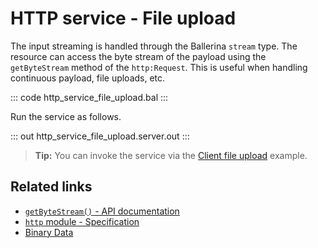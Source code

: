 # HTTP service - File upload

The input streaming is handled through the Ballerina `stream` type. The resource can access the byte stream of the payload using the `getByteStream` method of the `http:Request`. This is useful when handling continuous payload, file uploads, etc.

::: code http_service_file_upload.bal :::

Run the service as follows.

::: out http_service_file_upload.server.out :::

>**Tip:** You can invoke the service via the [Client file upload](/learn/by-example/http-client-file-upload) example.

## Related links
- [`getByteStream()` - API documentation](https://lib.ballerina.io/ballerina/http/latest#Request#getByteStream)
- [`http` module - Specification](/spec/http/#41-service-configuration)
- [Binary Data](/learn/by-example/binary-data/)
